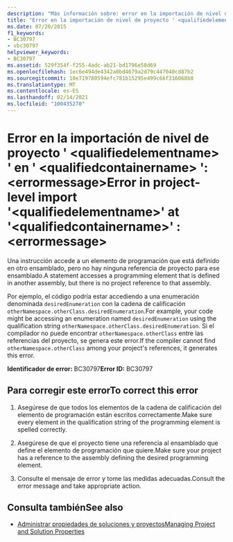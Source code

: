 ```yaml
---
description: "Más información sobre: error en la importación de nivel de proyecto ' <qualifiedelementname> ' en ' <qualifiedcontainername> ': <errormessage>"
title: "Error en la importación de nivel de proyecto ' <qualifiedelementname> ' en ' <qualifiedcontainername> ': <errormessage>"
ms.date: 07/20/2015
f1_keywords:
- BC30797
- vbc30797
helpviewer_keywords:
- BC30797
ms.assetid: 529f354f-f255-4adc-ab21-bd1796e58d69
ms.openlocfilehash: 1ec6e494de4342a0bd4679a2d79c447040cd87b2
ms.sourcegitcommit: 10e719780594efc781b15295e499c66f316068b8
ms.translationtype: MT
ms.contentlocale: es-ES
ms.lasthandoff: 02/14/2021
ms.locfileid: "100435270"
---
```

# <a name="error-in-project-level-import-qualifiedelementname-at-qualifiedcontainername--errormessage"></a><span data-ttu-id="17d4e-103">Error en la importación de nivel de proyecto ' \<qualifiedelementname> ' en ' \<qualifiedcontainername> ': \<errormessage></span><span class="sxs-lookup"><span data-stu-id="17d4e-103">Error in project-level import '\<qualifiedelementname>' at '\<qualifiedcontainername>' : \<errormessage></span></span>

<span data-ttu-id="17d4e-104">Una instrucción accede a un elemento de programación que está definido en otro ensamblado, pero no hay ninguna referencia de proyecto para ese ensamblado.</span><span class="sxs-lookup"><span data-stu-id="17d4e-104">A statement accesses a programming element that is defined in another assembly, but there is no project reference to that assembly.</span></span>  
  
 <span data-ttu-id="17d4e-105">Por ejemplo, el código podría estar accediendo a una enumeración denominada `desiredEnumeration` con la cadena de calificación `otherNamespace.otherClass.desiredEnumeration`.</span><span class="sxs-lookup"><span data-stu-id="17d4e-105">For example, your code might be accessing an enumeration named `desiredEnumeration` using the qualification string `otherNamespace.otherClass.desiredEnumeration`.</span></span> <span data-ttu-id="17d4e-106">Si el compilador no puede encontrar `otherNamespace.otherClass` entre las referencias del proyecto, se genera este error.</span><span class="sxs-lookup"><span data-stu-id="17d4e-106">If the compiler cannot find `otherNamespace.otherClass` among your project's references, it generates this error.</span></span>  
  
 <span data-ttu-id="17d4e-107">**Identificador de error:** BC30797</span><span class="sxs-lookup"><span data-stu-id="17d4e-107">**Error ID:** BC30797</span></span>  
  
## <a name="to-correct-this-error"></a><span data-ttu-id="17d4e-108">Para corregir este error</span><span class="sxs-lookup"><span data-stu-id="17d4e-108">To correct this error</span></span>  
  
1. <span data-ttu-id="17d4e-109">Asegúrese de que todos los elementos de la cadena de calificación del elemento de programación están escritos correctamente.</span><span class="sxs-lookup"><span data-stu-id="17d4e-109">Make sure every element in the qualification string of the programming element is spelled correctly.</span></span>  
  
2. <span data-ttu-id="17d4e-110">Asegúrese de que el proyecto tiene una referencia al ensamblado que define el elemento de programación que quiere.</span><span class="sxs-lookup"><span data-stu-id="17d4e-110">Make sure your project has a reference to the assembly defining the desired programming element.</span></span>  
  
3. <span data-ttu-id="17d4e-111">Consulte el mensaje de error y tome las medidas adecuadas.</span><span class="sxs-lookup"><span data-stu-id="17d4e-111">Consult the error message and take appropriate action.</span></span>  
  
## <a name="see-also"></a><span data-ttu-id="17d4e-112">Consulta también</span><span class="sxs-lookup"><span data-stu-id="17d4e-112">See also</span></span>

- [<span data-ttu-id="17d4e-113">Administrar propiedades de soluciones y proyectos</span><span class="sxs-lookup"><span data-stu-id="17d4e-113">Managing Project and Solution Properties</span></span>](/visualstudio/ide/managing-project-and-solution-properties)
